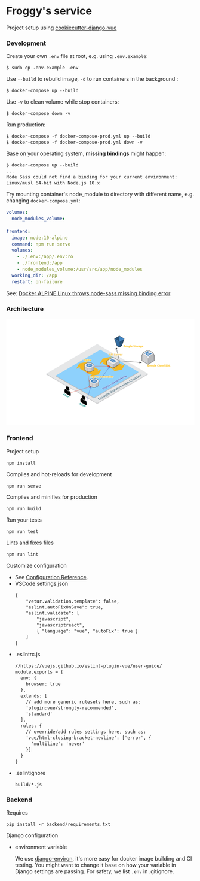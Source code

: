 # Froggy's service
Project setup using [cookiecutter-django-vue](https://github.com/vchaptsev/cookiecutter-django-vue)

### Development

Create your own `.env` file at root, e.g. using `.env.example`:
```
$ sudo cp .env.example .env
```

Use `--build` to rebuild image, `-d` to run containers in the background :
```
$ docker-compose up --build
```

Use `-v` to clean volume while stop containers:
```
$ docker-compose down -v
```

Run production:
```
$ docker-compose -f docker-compose-prod.yml up --build
$ docker-compose -f docker-compose-prod.yml down -v
```

Base on your operating system, **missing bindings** might happen:
```
$ docker-compose up --build
...
Node Sass could not find a binding for your current environment: Linux/musl 64-bit with Node.js 10.x
```
Try mounting container's node_module to directory with different name, 
e.g. changing `docker-compose.yml`:
```yaml
volumes:
  node_modules_volume:

frontend:
  image: node:10-alpine
  command: npm run serve
  volumes:
    - ./.env:/app/.env:ro
    - ./frontend:/app
    - node_modules_volume:/usr/src/app/node_modules
  working_dir: /app
  restart: on-failure
```
See: [Docker ALPINE Linux throws node-sass missing binding error](https://github.com/sass/node-sass/issues/2165) 


### Architecture

![Architecture diagram](architecture.png)

### Frontend

Project setup

    npm install

Compiles and hot-reloads for development

    npm run serve


Compiles and minifies for production

    npm run build


Run your tests

    npm run test


Lints and fixes files

    npm run lint


Customize configuration
* See [Configuration Reference](https://cli.vuejs.org/config/).
* VSCode settings.json
    ```
    {
        "vetur.validation.template": false,
        "eslint.autoFixOnSave": true,
        "eslint.validate": [
            "javascript",
            "javascriptreact",
            { "language": "vue", "autoFix": true }
        ]
    }
    ```
* .eslintrc.js
    ```
    //https://vuejs.github.io/eslint-plugin-vue/user-guide/
    module.exports = {
      env: {
        browser: true
      },
      extends: [
        // add more generic rulesets here, such as:
        'plugin:vue/strongly-recommended',
        'standard'
      ],
      rules: {
        // override/add rules settings here, such as:
        'vue/html-closing-bracket-newline': ['error', {
          'multiline': 'never'
        }]
      }
    }
    ```
* .eslintignore
    ```
    build/*.js
    ```

### Backend

Requires

    pip install -r backend/requirements.txt

Django configuration

* environment variable

  We use [django-environ](https://github.com/joke2k/django-environ), it's more easy for docker image building and CI testing. You might want to change it base on how your variable in Django settings are passing.
  For safety, we list `.env` in .gitignore.
